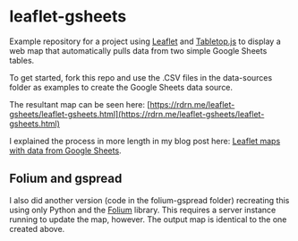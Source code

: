 # leaflet-gsheets

Example repository for a project using [Leaflet](https://leafletjs.com/) and [Tabletop.js](https://github.com/jsoma/tabletop) to display a web map that automatically pulls data from two simple Google Sheets tables.

To get started, fork this repo and use the .CSV files in the data-sources folder as examples to create the Google Sheets data source.

The resultant map can be seen here: [https://rdrn.me/leaflet-gsheets/leaflet-gsheets.html](https://rdrn.me/leaflet-gsheets/leaflet-gsheets.html)

I explained the process in more length in my blog post here: [Leaflet maps with data from Google Sheets](https://rdrn.me/leaflet-maps-google-sheets/).

## Folium and gspread

I also did another version (code in the folium-gspread folder) recreating this using only Python and the [Folium](https://github.com/python-visualization/folium) library. This requires a server instance running to update the map, however. The output map is identical to the one created above.